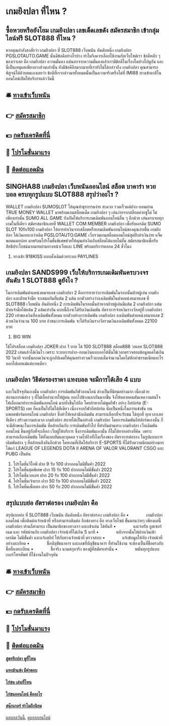 # เกมยิงปลา ที่ไหน ?
## ซื้อหวยหรือยังโยม เกมยิงปลา เลขเด็ดเลขดัง สมัครสมาชิก เข้ากลุ่มไลน์ฟรี SLOT888 ที่ไหน ?
หากคุณกำลังสงสัยว่า เกมยิงปลา ที่ SLOT888 เว็บพนัน อันดับหนึ่ง เกมยิงปลา PGSLOTAUTO.GAME นั้นมีข้อดีอย่างไรบ้าง ทำไมจึงควรเลือกใช้งานกับเว็บไซต์เรา ข้อดีหลัก ๆ ของเราเลย คือ เกมยิงปลา ความมั่นคง แต่นอกจากความมั่นคงแล้วเรามีข้อดีในเรื่องใดบ้างไปดูกัน
และนี่เป็นเหตุผลเพียงบางส่วนเท่านั้น ยังมีข้อดีอีกมากมายที่เรายังไม่ได้กล่าวถึง เกมยิงปลา คุณสามารถพิสูจน์ได้ด้วยตนเองเลยว่า ข้อดีที่เรากล่าวมาทั้งหมดนั้นเป็นความจริงหรือไม่ที่ IMI88 ทางเข้าคาสิโนออนไลน์เปิดให้บริการแล้ววันนี้

## 🛎 [ทางเข้าเว็บพนัน](https://bit.ly/3SdLNi2)
## 👉 [สมัครสมาชิก](https://bit.ly/3SdLNi2)
## 💵 [กดรับเครดิตที่นี่](https://bit.ly/3dyRKHj)
## 👑 [โปรโมชั่นมาแรง](https://bit.ly/3dyRKHj)
## 📱 [ติดต่อแอดมิน](https://bit.ly/3dyRKHj)

## SINGHA88 เกมยิงปลา เว็บพนันออนไลน์ สล็อต บาคาร่า หวย บอล ครบทุกรูปแบบ SLOT888 สรุปว่าอะไร ?
WALLET เกมยิงปลา SUMOSLOT ให้คุณทำธุรกรรมง่าย สะดวก รวดเร็วแค่ฝาก-ถอนผ่าน TRUE MONEY WALLET มาพร้อมเกมสล็อตเด็ด เกมยิงปลา ๆ เล่นง่ายจากสล็อตค่ายซูโม่ ไม่เพียงเท่านั้น SUMO ALL GAME ยังเปิดให้บริการเกมเดิมพันออนไลน์อื่น ๆ อีกด้วย เล่นครบจบทุกเกมในที่เดียว สมัครสมาชิกเลยที่ WALLET COM MEMBER เกมยิงปลา เพื่อรับเครดิต SUMO SLOT 10รับ100 เกมยิงปลา ให้การทำเงินจากสล็อตหรือเกมเดิมพันออนไลน์ของคุณง่ายขึ้น เกมยิงปลา ได้เงินเยอะกว่าเดิม PGSLOTAUTO.GAME เว็บรวมเกมสล็อตออนไลน์สุดปังทำเงินง่าย แจ็คพอตแตกบ่อย มาพร้อมโปรโมชั่นพิเศษช่วยให้คุณทำเงินกับสล็อตได้แบบไม่อั้น สมัครสมาชิกเพื่อรับสิทธิประโยชน์มากมายผ่านทางหน้าเว็บและ LINE พร้อมบริการตลอด 24 ชั่วโมง
1. ทางเข้า 918KISS แบบดั้งเดิมด้วยระบบ PAYLINES

## เกมยิงปลา SANDS999 เว็บให้บริการเกมเดิมพันครบวงจร อันดับ 1 SLOT888 ดูยังไง ?
ในการเดิมพันตำแหน่งหมายเลข เกมยิงปลา 2 คือการทายว่าการเดิมพันในรอบนั้นฝ่ายผู้เล่น เกมยิงปลา และฝ่ายเจ้ามือ จะเสมอกันที่แต้ม 2 แต้ม ยกตัวอย่างว่าลงเดิมพันในตำแหน่งหมายเลข ที่ SLOT888 เว็บพนัน อันดับหนึ่ง 2 การเดิมพันในรอบนั้นถ้าหากฝ่ายผู้เล่นมีแต้ม 2 เกมยิงปลา แต้ม ฝ่ายเจ้ามือได้แต้ม 2 แต้มเท่ากัน แบบนี้ถึงจะได้รับเงินเดิมพัน อัตราการจ่ายเงินรางวัลอยู่ที่ เกมยิงปลา 220 เท่าของเงินที่ลงเดิมพันทั้งหมด
ยกตัวอย่างการเดิมพัน เกมยิงปลา ลงเดิมพันตำแหน่งหมายเลข 2 ด้วยเงินจำนวน 100 บาท ถ้าชนะการเดิมพัน จะได้รับเงินรางวัลรวมเงินลงเดิมพันทั้งหมด 22100 บาท
1. BIG WIN

ใช้โปรสล็อต เกมยิงปลา JOKER ฝาก 1 บาท ได้ 100 SLOT888 สล็อต888 วอเลท SLOT888 2022 เล่นแล้วได้เงินไว เพราะ ระบบการฝาก-ถอนเงินแบบออโต้นั้นใช้เวลาตรวจสอบข้อมูลแค่ไม่เกิน 10 วินาที จากนั้นยอดเงินจะถูกอัปเดตให้คุณอย่างรวดเร็วแบบเต็มจำนวนโดยไม่หักค่าธรรมเนียมอะไรออกไปเลยแม้แต่บาทเดียว

## เกมยิงปลา วิธีต่อรองราคา แทงบอล จะมีการได้เสีย 4 แบบ
และในปัจจุบันเองนั้น เกมยิงปลา การเดิมพันกีฬาออนไลน์ ต่างเป็นที่นิยมอย่างมาก เนื่องด้วยสถานการณ์ต่าง ๆ ที่ไม่เอื้ออำนวยให้ผู้คน ออกไปข้างนอกกันมากขึ้น จึงให้หลายคนหันเหความสนใจ ให้เลือกมาทำการเดิมพันออนไลน์ มากยิ่งขึ้นไปอีก โดยถ้าหากไม่พูดกีฬา อย่าง อีสปอร์ต (E-SPORTS) เลย ก็คงเป็นไปไม่ได้ทีเดียว เนื่องจากกีฬาอีสปอร์ต นับเป็นหนึ่งในการแข่งขัน บนแพลตฟอร์มออนไลน์ เกมยิงปลา ซึ่งทำให้เหล่านักเดิมพัน สามารถเลือกที่จะรับชม ได้ทุกที่ ทุกเวลาเลยทีเดียว สร้างความสะดวก เกมยิงปลา สบายได้เป็นอย่างดี เกมยิงปลา โดยการเดิมพันอีสปอร์ตเองนั้น ก็จะมีลักษณะในการเดิมพัน ที่คล้ายกันกับ การเดิมพันทั่วไป ที่ทำกันผ่านทาง เกมยิงปลา เว็บเดิมพันออนไลน์ ขึ้นอยู่กับที่จะเลือก เว็บผู้ให้บริการ ซึ่งการเดิมพันเองนั้น ก็ไม่ได้ยากอย่างที่คิด  เพราะสามารถเลือกเดิมพัน ได้ทั้งแบบทีมและบุคคล รวมไปถึงทั้งในเรื่องของ อัตราการต่อรอง ในรูปแบบการเดิมพันต่าง ๆ ที่คล้ายคลึงกันอีกด้วย โดยเกมที่เปิดให้บริการ E-SPORTS ที่ได้รับความนิยมอย่างมาก ได้แก่ LEAGUE OF LEGENDS DOTA II ARENA OF VALOR VALORANT CSGO และ PUBG เป็นต้น
1. โปรโมชั่นวีไอพี ฝาก 9 รับ 100 ฝากถอนไม่มีขั้นต่ำ 2022
2. โปรโมชั่นสุดพิเศษ ฝาก 15 รับ 100 ฝากถอนไม่มีขั้นต่ำ 2022
3. โปรโมชั่นวอเลท ฝาก 20 รับ 100 ฝากถอนไม่มีขั้นต่ำ 2022
4. โปรโมชั่นเจ้าแรก ฝาก 50 รับ 100 ฝากถอนไม่มีขั้นต่ำ 2022
5. โปรโมชั่นเพื่อเธอ ฝาก 50 รับ 200 ฝากถอนไม่มีขั้นต่ำ 2022

## สรุปแบบย่อ อัตราต่อรอง เกมยิงปลา คือ
สรุปแบบย่อ ที่ SLOT888 เว็บพนัน อันดับหนึ่ง อัตราต่อรอง เกมยิงปลา คือ •              เกมยิงปลา แอดไลน์ เพื่อติดต่อเจ้าหน้าที่ หรือสามารถติดต่อ อีกช่องทาง คือ ทางเว็บไซต์
ขั้นตอนง่ายๆ เพียงแค่นี้ เกมยิงปลา ท่านก็สามารถ เป็นสมาชิกของทางเรา และเข้าเล่น ได้ทันที
•              และรอรับ ยูสเซอร์เนม และ รหัสผ่านกับ เกมยิงปลา เจ้าหน้าที่ไม่เกิน 5 นาที
•              หลังจากนั้นให้ฝากเงินเข้า เครดิต ไม่มีขั้นต่ำ และแจ้งสลิป ให้กับทางเจ้าหน้าที่ ตรวจสอบ
•              แจ้งข้อมูลให้กับ เจ้าหน้าที่อย่างละเอียด
•              ชื่อบัญชีธนาคาร และเลขที่บัญชีธนาคาร ที่ท่านใช้งาน จะต้องเป็นที่ชื่อตรงกับชื่อที่ลงทะเบียน
•              ชื่อจริง นามสกุลจริง ของผู้ที่สมัครเท่านั้น
•              พนันทุกรูปแบบ เบอร์โทรศัพท์ ที่ใช้งานในปัจจุบัน

## 🛎 [ทางเข้าเว็บพนัน](https://bit.ly/3SdLNi2)
## 👉 [สมัครสมาชิก](https://bit.ly/3SdLNi2)
## 💵 [กดรับเครดิตที่นี่](https://bit.ly/3dyRKHj)
## 👑 [โปรโมชั่นมาแรง](https://bit.ly/3dyRKHj)
## 📱 [ติดต่อแอดมิน](https://bit.ly/3dyRKHj)

#### [สูตรยิงปลา ดูที่ไหน](https://atom.io/themes/สูตรยิงปลา%20ดูที่ไหน)
#### [แทงม้าแข่ง มีคำตอบ](https://atom.io/themes/แทงม้าแข่ง%20มีคำตอบ)
#### [ไก่ชน เล่นที่ไหน](https://atom.io/themes/ไก่ชน%20เล่นที่ไหน)
#### [ไก่ชนออนไลน์ คืออะไร](https://atom.io/themes/ไก่ชนออนไลน์%20คืออะไร)
#### [สนุ๊กเกอร์ ทำไมถึงนิยม](https://atom.io/themes/สนุ๊กเกอร์%20ทำไมถึงนิยม)

[ผลบอลวันนี้](https://siamsport.tv "ผลบอลวันนี้"), [ดูบอลออนไลน์](https://siamsport.tv/ดูบอลสด "ดูบอลออนไลน์")